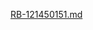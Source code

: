 [RB-121450151.md](https://github.com/sains-data/SD3203-Teknologi-Basis-Data/files/15470862/RB-121450151.md)
